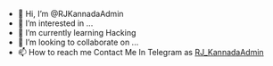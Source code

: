 - 👋 Hi, I’m @RJKannadaAdmin
- 👀 I’m interested in ...
- 🌱 I’m currently learning Hacking
- 💞️ I’m looking to collaborate on ...
- 📫 How to reach me Contact Me In Telegram as [RJ_KannadaAdmin](https://t.me/Rj_KannadaAdmin)

<!---
RJKannadaAdmin/RJKannadaAdmin is a ✨ special ✨ repository because its `README.md` (this file) appears on your GitHub profile.
You can click the Preview link to take a look at your changes.
--->

